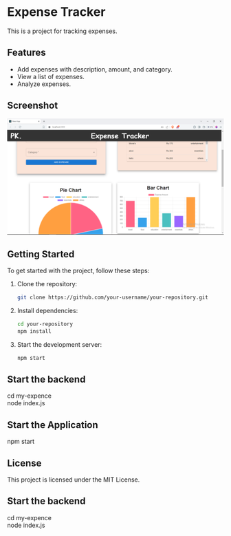 # Expense Tracker

This is a project for tracking expenses.

## Features

- Add expenses with description, amount, and category.
- View a list of expenses.
- Analyze expenses.

## Screenshot

![Expense Tracker](op-images/Expennce-img.PNG)

## Getting Started

To get started with the project, follow these steps:

1. Clone the repository:
    ```bash
    git clone https://github.com/your-username/your-repository.git
    ```
2. Install dependencies:
    ```bash
    cd your-repository
    npm install
    ```
3. Start the development server:
    ```bash
    npm start
    ```
## Start the backend
cd my-expence
<br>
node index.js

## Start the Application
npm start


## License

This project is licensed under the MIT License.



## Start the backend
cd my-expence
<br>
node index.js

